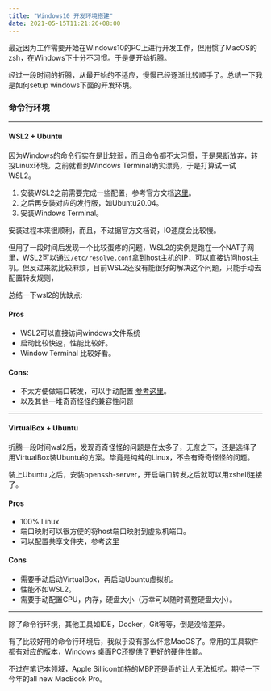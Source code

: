 ```yaml
---
title: "Windows10 开发环境搭建"
date: 2021-05-15T11:21:26+08:00
---
```



最近因为工作需要开始在Windows10的PC上进行开发工作，但用惯了MacOS的zsh，在Windows下十分不习惯。于是便开始折腾。

经过一段时间的折腾，从最开始的不适应，慢慢已经逐渐比较顺手了。总结一下我是如何setup windows下面的开发环境。

### 命令行环境

----


#### WSL2 + Ubuntu

因为Windows的命令行实在是比较弱，而且命令都不太习惯，于是果断放弃，转投Linux环境。之前就看到Windows Terminal确实漂亮，于是打算试一试WSL2。

1. 安装WSL2之前需要完成一些配置，参考官方文档[这里](https://docs.microsoft.com/en-us/windows/wsl/install-win10)。
2. 之后再安装对应的发行版，如Ubuntu20.04。
3. 安装Windows Terminal。

安装过程本来很顺利，而且，不过据官方文档说，IO速度会比较慢。

但用了一段时间后发现一个比较蛋疼的问题，WSL2的实例是跑在一个NAT子网里，WSL2可以通过<code>/etc/resolve.conf</code>拿到host主机的IP，可以直接访问host主机。但反过来就比较麻烦，目前WSL2还没有能很好的解决这个问题，只能手动去配置转发规则，

总结一下wsl2的优缺点:

#### Pros

* WSL2可以直接访问windows文件系统
* 启动比较快速，性能比较好。
* Window Terminal 比较好看。

#### Cons:

* 不太方便做端口转发，可以手动配置 [参考这里](https://stackoverflow.com/questions/61002681/connecting-to-wsl2-server-via-local-network)。
* 以及其他一堆奇奇怪怪的兼容性问题

---

#### VirtualBox + Ubuntu

折腾一段时间wsl2后，发现奇奇怪怪的问题是在太多了，无奈之下，还是选择了用VirtualBox装Ubuntu的方案。毕竟是纯纯的Linux，不会有奇奇怪怪的问题。

装上Ubuntu 之后，安装openssh-server，开启端口转发之后就可以用xshell连接了。

#### Pros

* 100% Linux
* 端口映射可以很方便的将host端口映射到虚拟机端口。
* 可以配置共享文件夹，参考[这里](https://helpdeskgeek.com/virtualization/virtualbox-share-folder-host-guest/)

#### Cons

* 需要手动启动VirtualBox，再启动Ubuntu虚拟机。
* 性能不如WSL2。
* 需要手动配置CPU，内存，硬盘大小（万幸可以随时调整硬盘大小）。

---

除了命令行环境，其他工具如IDE，Docker，Git等等，倒是没啥差异。

有了比较好用的命令行环境后，我似乎没有那么怀念MacOS了。常用的工具软件都有对应的版本，Windows 桌面PC还提供了更好的硬件性能。

不过在笔记本领域，Apple Sillicon加持的MBP还是香的让人无法抵抗。期待一下今年的all new MacBook Pro。
